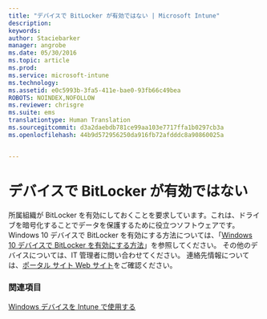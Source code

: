 ```yaml
---
title: "デバイスで BitLocker が有効ではない | Microsoft Intune"
description: 
keywords: 
author: Staciebarker
manager: angrobe
ms.date: 05/30/2016
ms.topic: article
ms.prod: 
ms.service: microsoft-intune
ms.technology: 
ms.assetid: e0c5993b-3fa5-411e-bae0-93fb66c49bea
ROBOTS: NOINDEX,NOFOLLOW
ms.reviewer: chrisgre
ms.suite: ems
translationtype: Human Translation
ms.sourcegitcommit: d3a2daebdb781ce99aa103e7717ffa1b0297cb3a
ms.openlocfilehash: 44b9d572956250da916fb72afdddc8a90860025a


---
```



# デバイスで BitLocker が有効ではない

所属組織が BitLocker を有効にしておくことを要求しています。これは、ドライブを暗号化することでデータを保護するために役立つソフトウェアです。 Windows 10 デバイスで BitLocker を有効にする方法については、「[Windows 10 デバイスで BitLocker を有効にする方法](https://gallery.technet.microsoft.com/How-to-turn-on-BitLocker-34294d3d)」を参照してください。 その他のデバイスについては、IT 管理者に問い合わせてください。 連絡先情報については、[ポータル サイト Web サイト](http://portal.manage.microsoft.com)をご確認ください。

### 関連項目
[Windows デバイスを Intune で使用する](using-your-windows-device-with-intune.md)



<!--HONumber=Aug16_HO4-->


